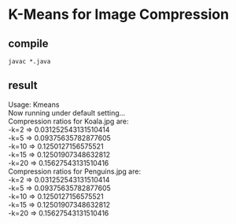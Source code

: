 # K-Means for Image Compression

## compile
`javac *.java`

## result
Usage: Kmeans <input-image> <k> <output-image><br>
Now running under default setting...<br>
Compression ratios for Koala.jpg are:<br>
-k=2 => 0.031252543131510414<br>
-k=5 => 0.09375635782877605<br>
-k=10 => 0.1250127156575521<br>
-k=15 => 0.12501907348632812<br>
-k=20 => 0.15627543131510416<br>
Compression ratios for Penguins.jpg are:<br>
-k=2 => 0.031252543131510414<br>
-k=5 => 0.09375635782877605<br>
-k=10 => 0.1250127156575521<br>
-k=15 => 0.12501907348632812<br>
-k=20 => 0.15627543131510416<br>

